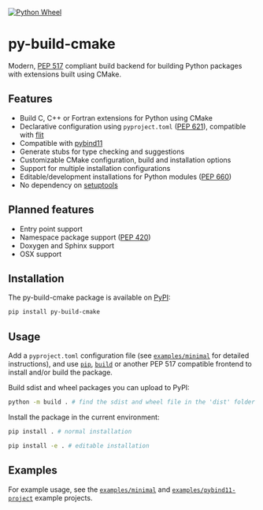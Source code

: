 [![Python Wheel](https://github.com/tttapa/py-build-cmake/actions/workflows/wheel.yml/badge.svg)](https://github.com/tttapa/py-build-cmake/actions/workflows/wheel.yml)

# py-build-cmake

Modern, [PEP 517](https://www.python.org/dev/peps/pep-0517/) compliant build
backend for building Python packages with extensions built using CMake.

## Features

 - Build C, C++ or Fortran extensions for Python using CMake
 - Declarative configuration using `pyproject.toml` ([PEP 621](https://www.python.org/dev/peps/pep-0621/)), compatible with
   [flit](https://github.com/pypa/flit)
 - Compatible with [pybind11](https://github.com/pybind/pybind11)
 - Generate stubs for type checking and suggestions
 - Customizable CMake configuration, build and installation options
 - Support for multiple installation configurations
 - Editable/development installations for Python modules ([PEP 660](https://www.python.org/dev/peps/pep-0660/))
 - No dependency on [setuptools](https://github.com/pypa/setuptools)

## Planned features

 - Entry point support
 - Namespace package support ([PEP 420](https://www.python.org/dev/peps/pep-0420/))
 - Doxygen and Sphinx support
 - OSX support

## Installation

The py-build-cmake package is available on
[PyPI](https://pypi.org/project/py-build-cmake/):

```sh
pip install py-build-cmake
```

## Usage

Add a `pyproject.toml` configuration file
(see [`examples/minimal`](examples/minimal) for detailed instructions), and use
[`pip`](https://github.com/pypa/pip), [`build`](https://github.com/pypa/build)
or another PEP 517 compatible frontend to install and/or build the package.

Build sdist and wheel packages you can upload to PyPI:
```sh
python -m build . # find the sdist and wheel file in the 'dist' folder
```

Install the package in the current environment:
```sh
pip install . # normal installation
```
```sh
pip install -e . # editable installation
```

## Examples

For example usage, see the [`examples/minimal`](examples/minimal) and
[`examples/pybind11-project`](examples/pybind11-project) example projects.
